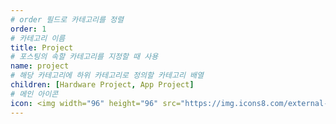```yaml
---
# order 필드로 카테고리를 정렬
order: 1
# 카테고리 이름
title: Project
# 포스팅의 속할 카테고리를 지정할 때 사용
name: project
# 해당 카테고리에 하위 카테고리로 정의할 카테고리 배열
children: [Hardware Project, App Project]
# 메인 아이콘
icon: <img width="96" height="96" src="https://img.icons8.com/external-goofy-color-kerismaker/96/external-Project-graphic-design-goofy-color-kerismaker.png" alt="external-Project-graphic-design-goofy-color-kerismaker"/>
---
```

